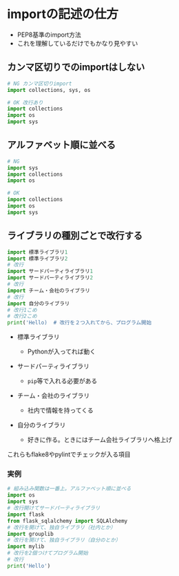 # importの記述の仕方

- PEP8基準のimport方法
- これを理解しているだけでもかなり見やすい

## カンマ区切りでのimportはしない

```python
# NG カンマ区切りimport
import collections, sys, os

# OK 改行あり
import collections
import os
import sys
```

## アルファベット順に並べる

```python
# NG
import sys
import collections
import os

# OK
import collections
import os
import sys
```

## ライブラリの種別ごとで改行する
```python
import 標準ライブラリ1
import 標準ライブラリ2
# 改行
import サードパーティライブラリ1
import サードパーティライブラリ2
# 改行
import チーム・会社のライブラリ
# 改行
import 自分のライブラリ
# 改行1こめ
# 改行2こめ
print('Hello)  # 改行を２つ入れてから、プログラム開始
```

- 標準ライブラリ
    - Pythonが入ってれば動く
    
- サードパーティライブラリ
    - `pip`等で入れる必要がある
    
- チーム・会社のライブラリ
    - 社内で情報を持ってくる
    
- 自分のライブラリ
    - 好きに作る。ときにはチーム会社ライブラリへ格上げ

これらもflake8やpylintでチェックが入る項目

### 実例
```python
# 組み込み関数は一番上。アルファベット順に並べる
import os
import sys
# 改行開けてサードパーティライブラリ
import flask
from flask_sqlalchemy import SQLAlchemy
# 改行を開けて、独自ライブラリ（社内とか）
import grouplib
# 改行を開けて、独自ライブラリ（自分のとか）
import mylib
# 改行を2個つけてプログラム開始
# 改行
print('Hello')
```